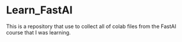 # Learn_FastAI
This is a repository that use to collect all of colab files from the FastAI course that I was learning.
